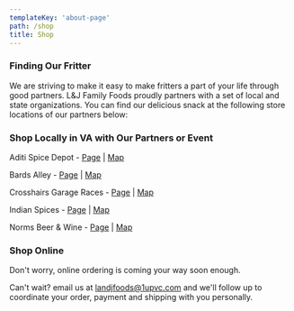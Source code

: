 ```yaml
---
templateKey: 'about-page'
path: /shop
title: Shop
---
```

### Finding Our Fritter
We are striving to make it easy to make fritters a part of your life through good partners.  L&J Family Foods proudly partners with a set of local and state organizations. You can find our delicious snack at the following store locations of our partners below:

### Shop Locally in VA with Our Partners or Event
Aditi Spice Depot - [Page](https://www.facebook.com/pages/Aditi-Spice-Depot/1481328148762323) | [Map](https://www.google.com/maps/placeAditi+Spice+Depot/@38.9070638,-77.2598884,17zdata=!3m1!4b1!4m5!3m4!1s0x89b64bb3821c54bb:0x473074061a342cf9!8m2!3d38.9070638!4d-77.2576997)

Bards Alley - [Page](https://www.bardsalley.com/) | [Map](https://www.google.com/maps/place/Bards+Alley/@38.9017049,-77.2689972,17z/data=!3m1!4b1!4m5!3m4!1s0x89b64bc88a44ade7:0xd52cd391faf4f377!8m2!3d38.9017049!4d-77.2668085)

Crosshairs Garage Races - [Page](https://www.crystalcity.org/do/crosshairs-garage-races) | [Map](https://www.google.com/maps/dir//201+12th+St+S,+Arlington,+VA+22202/@38.8634585,-77.1202799,12z/data=!4m8!4m7!1m0!1m5!1m1!1s0x89b7b723da3549b7:0xe09171f3cc451fc8!2m2!1d-77.0502399!2d38.8634794)

Indian Spices - [Page](https://www.shopindianspices.com/) | [Map](https://www.google.com/maps/place/Indian+Spices/@38.8913648,-77.1885953,17z/data=!3m1!4b1!4m5!3m4!1s0x89b7b4ce2cf11bfb:0x9a8892a21be0f2af!8m2!3d38.8913648!4d-77.1864066)

Norms Beer & Wine - [Page](http://normsbeerandwine.com/) | [Map](https://www.google.com/maps/place/Norms+Beer+%26+Wine/@38.9062757,-77.2572354,15z/data=!4m5!3m4!1s0x0:0xdb8f34bf729ece23!8m2!3d38.9062757!4d-77.2572354)

### Shop Online
Don't worry, online ordering is coming your way soon enough.  

Can't wait? email us at [landjfoods@1upvc.com](landjfoods@1upvc.com) and we'll follow up to coordinate your order, payment and shipping with you personally.

